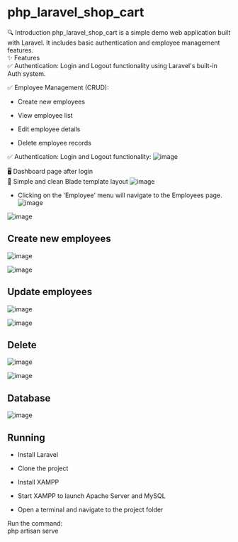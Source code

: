 
# php_laravel_shop_cart
🔍 Introduction
php_laravel_shop_cart is a simple demo web application built with Laravel. It includes basic authentication and employee management features.  
✨ Features  
✅ Authentication: Login and Logout functionality using Laravel's built-in Auth system.  

✅ Employee Management (CRUD):  

- Create new employees  

- View employee list  

- Edit employee details  

- Delete employee records  

✅ Authentication: Login and Logout functionality:
![image](https://github.com/user-attachments/assets/ba751aad-b6e9-42d8-969e-d950d1b17a48)

🖥️ Dashboard page after login  
📄 Simple and clean Blade template layout
![image](https://github.com/user-attachments/assets/a10e6d91-d3bf-475f-b306-69cfd610fe5c)  

- Clicking on the 'Employee' menu will navigate to the Employees page.  
![image](https://github.com/user-attachments/assets/6c81d206-5786-48ba-8b25-12c18cd99903)




![image](https://github.com/user-attachments/assets/ba713e67-0440-47c5-8bf2-be5525e89d89)

## Create new employees  
![image](https://github.com/user-attachments/assets/1c3fc419-5608-4f9d-bf58-607bacf59748)

![image](https://github.com/user-attachments/assets/8cf4ed2c-bebd-4e16-950a-4ea758f59f7e)



## Update employees
![image](https://github.com/user-attachments/assets/d6ad4fd2-fb72-49cd-8292-19da82fb17e0)

![image](https://github.com/user-attachments/assets/4231fcd9-e9c8-4fa8-a52b-f65b70203e2f)

## Delete  

![image](https://github.com/user-attachments/assets/b3456f9a-f842-47c2-8871-5473dc96cad8)


![image](https://github.com/user-attachments/assets/20d31349-403b-45fb-beea-fbd7b07c6679)


## Database  

![image](https://github.com/user-attachments/assets/7d61a1ac-75b0-433c-b6e6-a1d89fa27686)



## Running

- Install Laravel

- Clone the project

- Install XAMPP

- Start XAMPP to launch Apache Server and MySQL

- Open a terminal and navigate to the project folder

Run the command:  
php artisan serve

